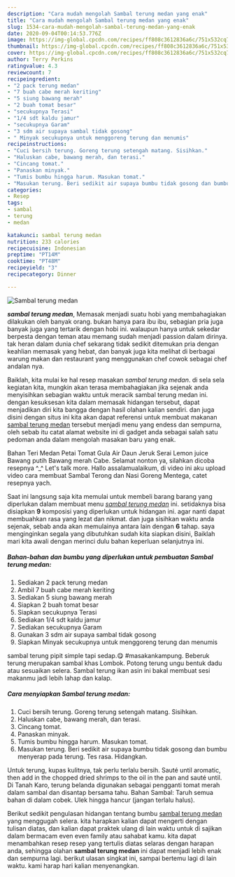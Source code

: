 ```yaml
---
description: "Cara mudah mengolah Sambal terung medan yang enak"
title: "Cara mudah mengolah Sambal terung medan yang enak"
slug: 1534-cara-mudah-mengolah-sambal-terung-medan-yang-enak
date: 2020-09-04T00:14:53.776Z
image: https://img-global.cpcdn.com/recipes/ff808c3612836a6c/751x532cq70/sambal-terung-medan-foto-resep-utama.jpg
thumbnail: https://img-global.cpcdn.com/recipes/ff808c3612836a6c/751x532cq70/sambal-terung-medan-foto-resep-utama.jpg
cover: https://img-global.cpcdn.com/recipes/ff808c3612836a6c/751x532cq70/sambal-terung-medan-foto-resep-utama.jpg
author: Terry Perkins
ratingvalue: 4.3
reviewcount: 7
recipeingredient:
- "2 pack terung medan"
- "7 buah cabe merah keriting"
- "5 siung bawang merah"
- "2 buah tomat besar"
- "secukupnya Terasi"
- "1/4 sdt kaldu jamur"
- "secukupnya Garam"
- "3 sdm air supaya sambal tidak gosong"
- " Minyak secukupnya untuk menggoreng terung dan menumis"
recipeinstructions:
- "Cuci bersih terung. Goreng terung setengah matang. Sisihkan."
- "Haluskan cabe, bawang merah, dan terasi."
- "Cincang tomat."
- "Panaskan minyak."
- "Tumis bumbu hingga harum. Masukan tomat."
- "Masukan terung. Beri sedikit air supaya bumbu tidak gosong dan bumbu menyerap pada terung. Tes rasa. Hidangkan."
categories:
- Resep
tags:
- sambal
- terung
- medan

katakunci: sambal terung medan 
nutrition: 233 calories
recipecuisine: Indonesian
preptime: "PT14M"
cooktime: "PT48M"
recipeyield: "3"
recipecategory: Dinner

---
```



![Sambal terung medan](https://img-global.cpcdn.com/recipes/ff808c3612836a6c/751x532cq70/sambal-terung-medan-foto-resep-utama.jpg)

<b><i>sambal terung medan</i></b>, Memasak menjadi suatu hobi yang membahagiakan dilakukan oleh banyak orang. bukan hanya para ibu ibu, sebagian pria juga banyak juga yang tertarik dengan hobi ini. walaupun hanya untuk sekedar berpesta dengan teman atau memang sudah menjadi passion dalam dirinya. tak heran dalam dunia chef sekarang tidak sedikit ditemukan pria dengan keahlian memasak yang hebat, dan banyak juga kita melihat di berbagai warung makan dan restaurant yang menggunakan chef cowok sebagai chef andalan nya.

Baiklah, kita mulai ke hal resep masakan <i>sambal terung medan</i>. di sela sela kegiatan kita, mungkin akan terasa membahagiakan jika sejenak anda menyisihkan sebagian waktu untuk meracik sambal terung medan ini. dengan kesuksesan kita dalam memasak hidangan tersebut, dapat menjadikan diri kita bangga dengan hasil olahan kalian sendiri. dan juga disini dengan situs ini kita akan dapat referensi untuk membuat makanan <u>sambal terung medan</u> tersebut menjadi menu yang endess dan sempurna, oleh sebab itu catat alamat website ini di gadget anda sebagai salah satu pedoman anda dalam mengolah masakan baru yang enak.

Bahan Teri Medan Petai Tomat Gula Air Daun Jeruk Serai Lemon juice Bawang putih Bawang merah Cabe. Selamat nonton ya, silahkan dicoba resepnya ^_^ Let&#39;s talk more. Hallo assalamualaikum, di video ini aku upload video cara membuat Sambal Terong dan Nasi Goreng Mentega, catet resepnya yach.


Saat ini langsung saja kita memulai untuk membeli barang barang yang diperlukan dalam membuat menu <u><i>sambal terung medan</i></u> ini. setidaknya bisa disiapkan <b>9</b> komposisi yang diperlukan untuk hidangan ini. agar nanti dapat membuahkan rasa yang lezat dan nikmat. dan juga sisihkan waktu anda sejenak, sebab anda akan memulainya antara lain dengan <b>6</b> tahap. saya menginginkan segala yang dibutuhkan sudah kita siapkan disini, Baiklah mari kita awali dengan merinci dulu bahan keperluan selanjutnya ini.

<!--inarticleads1-->

##### Bahan-bahan dan bumbu yang diperlukan untuk pembuatan Sambal terung medan:

1. Sediakan 2 pack terung medan
1. Ambil 7 buah cabe merah keriting
1. Sediakan 5 siung bawang merah
1. Siapkan 2 buah tomat besar
1. Siapkan secukupnya Terasi
1. Sediakan 1/4 sdt kaldu jamur
1. Sediakan secukupnya Garam
1. Gunakan 3 sdm air supaya sambal tidak gosong
1. Siapkan  Minyak secukupnya untuk menggoreng terung dan menumis


sambal terung pipit simple tapi sedap.😋 #masakankampung. Beberuk terung merupakan sambal khas Lombok. Potong terung ungu bentuk dadu atau sesuaikan selera. Sambal terung ikan asin ini bakal membuat sesi makanmu jadi lebih lahap dan kalap. 

<!--inarticleads2-->

##### Cara menyiapkan Sambal terung medan:

1. Cuci bersih terung. Goreng terung setengah matang. Sisihkan.
1. Haluskan cabe, bawang merah, dan terasi.
1. Cincang tomat.
1. Panaskan minyak.
1. Tumis bumbu hingga harum. Masukan tomat.
1. Masukan terung. Beri sedikit air supaya bumbu tidak gosong dan bumbu menyerap pada terung. Tes rasa. Hidangkan.


Untuk terung, kupas kulitnya, tak perlu terlalu bersih. Sauté until aromatic, then add in the chopped dried shrimps to the oil in the pan and sauté until. Di Tanah Karo, terung belanda digunakan sebagai pengganti tomat merah dalam sambal dan disantap bersama tahu. Bahan Sambal: Taruh semua bahan di dalam cobek. Ulek hingga hancur (jangan terlalu halus). 

Berikut sedikit pengulasan hidangan tentang bumbu <u>sambal terung medan</u> yang menggugah selera. kita harapkan kalian dapat mengerti dengan tulisan diatas, dan kalian dapat praktek ulang di lain waktu untuk di sajikan dalam bermacam even even family atau sahabat kamu. kita dapat menambahkan resep resep yang tertulis diatas selaras dengan harapan anda, sehingga olahan <b>sambal terung medan</b> ini dapat menjadi lebih enak dan sempurna lagi. berikut ulasan singkat ini, sampai bertemu lagi di lain waktu. kami harap hari kalian menyenangkan.
